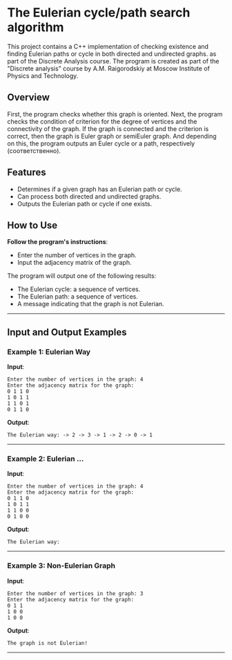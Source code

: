 # The Eulerian cycle/path search algorithm

This project contains a C++ implementation of checking existence and finding Eulerian paths or cycle in both directed and undirected graphs. as part of the Discrete Analysis course. The program is created as part of the "Discrete analysis" course by A.M. Raigorodskiy at Moscow Institute of Physics and Technology.

## Overview

First, the program checks whether this graph is oriented. Next, the program checks the condition of criterion for the degree of vertices and the connectivity of the graph. If the graph is connected and the criterion is correct, then the graph is Euler graph or semiEuler graph. And depending on this, the program outputs an Euler cycle or a path, respectively (соответственно).

## Features

- Determines if a given graph has an Eulerian path or cycle.
- Can process both directed and undirected graphs.
- Outputs the Eulerian path or cycle if one exists.


## How to Use

 **Follow the program's instructions**:
   - Enter the number of vertices in the graph.
   - Input the adjacency matrix of the graph.

The program will output one of the following results:
- The Eulerian cycle: a sequence of vertices.
- The Eulerian path: a sequence of vertices.
- A message indicating that the graph is not Eulerian.

---

## Input and Output Examples

### Example 1: Eulerian Way
**Input**:
```
Enter the number of vertices in the graph: 4
Enter the adjacency matrix for the graph:
0 1 1 0
1 0 1 1
1 1 0 1
0 1 1 0
```

**Output**:
```
The Eulerian way: -> 2 -> 3 -> 1 -> 2 -> 0 -> 1
```

---

### Example 2: Eulerian ...
**Input**:
```
Enter the number of vertices in the graph: 4
Enter the adjacency matrix for the graph:
0 1 1 0
1 0 1 1
1 1 0 0
0 1 0 0
```

**Output**:
```
The Eulerian way: 
```

---

### Example 3: Non-Eulerian Graph
**Input**:
```
Enter the number of vertices in the graph: 3
Enter the adjacency matrix for the graph:
0 1 1
1 0 0
1 0 0
```

**Output**:
```
The graph is not Eulerian!
```

---
